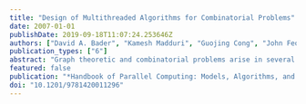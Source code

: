 ```yaml
---
title: "Design of Multithreaded Algorithms for Combinatorial Problems"
date: 2007-01-01
publishDate: 2019-09-18T11:07:24.253646Z
authors: ["David A. Bader", "Kamesh Madduri", "Guojing Cong", "John Feo"]
publication_types: ["6"]
abstract: "Graph theoretic and combinatorial problems arise in several traditional and emerging scientific disciplines such as VLSI design, optimization, databases, and computational biology. Some examples include phylogeny reconstruction [65,66], protein-protein interaction networks [89], placement and layout in VLSI chips [59], data mining [52,55], and clustering in semantic webs. Graph abstractions are also finding increasing relevance in the domain of large-scale network analysis [28,58]. Empirical studies show that many social and economic interactions tend to organize themselves in complex network structures. These networks may contain billions of vertices with degrees ranging from small constants to thousands [14,42]."
featured: false
publication: "*Handbook of Parallel Computing: Models, Algorithms, and Applications*"
doi: "10.1201/9781420011296"
---
```


